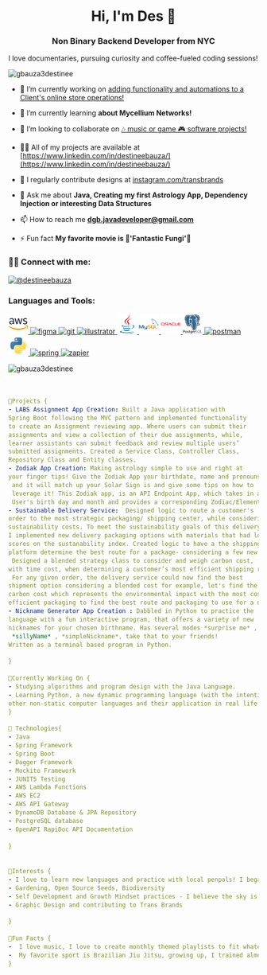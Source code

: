 
  
  
<h1 align="center"> Hi, I'm Des 💫 </h1>
<h3 align="center">Non Binary Backend Developer from NYC</h3>

I love documentaries, pursuing curiosity and coffee-fueled coding sessions!


<p align="left"> <img src="https://komarev.com/ghpvc/?username=gbauza3destinee&label=Profile%20views&color=0e75b6&style=flat" alt="gbauza3destinee" /> </p>


- 🔭 I’m currently working on [adding functionality and automations to a Client's online store operations!](https://www.facebook.com/Lareinaslashess/)

- 🌱 I’m currently learning **about Mycellium Networks!**

- 👯 I’m looking to collaborate on [🎶 music or game 🎮 software projects!](https://calendly.com/desgbauza)

- 👨‍💻 All of my projects are available at [https://www.linkedin.com/in/destineebauza/](https://www.linkedin.com/in/destineebauza/)

- 📝 I regularly contribute designs at [instagram.com/transbrands](instagram.com/transbrands)

- 💬 Ask me about **Java, Creating my first Astrology App, Dependency Injection or interesting Data Structures**

- 📫 How to reach me **dgb.javadeveloper@gmail.com**

- ⚡ Fun fact **My favorite movie is 🍄'Fantastic Fungi'🍄**

<h3 align="left"> 🫶🏽 Connect with me:</h3>
<p align="left">
<a href="https://linkedin.com/in/@destineebauza" target="blank"><img align="center" src="https://raw.githubusercontent.com/rahuldkjain/github-profile-readme-generator/master/src/images/icons/Social/linked-in-alt.svg" alt="@destineebauza" height="30" width="40" /></a>

</p>

<h3 align="left">Languages and Tools:</h3>
<p align="left"> <a href="https://aws.amazon.com" target="_blank" rel="noreferrer"> <img src="https://raw.githubusercontent.com/devicons/devicon/master/icons/amazonwebservices/amazonwebservices-original-wordmark.svg" alt="aws" width="40" height="40"/> </a> <a href="https://www.figma.com/" target="_blank" rel="noreferrer"> <img src="https://www.vectorlogo.zone/logos/figma/figma-icon.svg" alt="figma" width="40" height="40"/> </a> <a href="https://git-scm.com/" target="_blank" rel="noreferrer"> <img src="https://www.vectorlogo.zone/logos/git-scm/git-scm-icon.svg" alt="git" width="40" height="40"/> </a> <a href="https://www.adobe.com/in/products/illustrator.html" target="_blank" rel="noreferrer"> <img src="https://www.vectorlogo.zone/logos/adobe_illustrator/adobe_illustrator-icon.svg" alt="illustrator" width="40" height="40"/> </a> <a href="https://www.java.com" target="_blank" rel="noreferrer"> <img src="https://raw.githubusercontent.com/devicons/devicon/master/icons/java/java-original.svg" alt="java" width="40" height="40"/> </a> <a href="https://www.mysql.com/" target="_blank" rel="noreferrer"> <img src="https://raw.githubusercontent.com/devicons/devicon/master/icons/mysql/mysql-original-wordmark.svg" alt="mysql" width="40" height="40"/> </a> <a href="https://www.oracle.com/" target="_blank" rel="noreferrer"> <img src="https://raw.githubusercontent.com/devicons/devicon/master/icons/oracle/oracle-original.svg" alt="oracle" width="40" height="40"/> </a> <a href="https://www.postgresql.org" target="_blank" rel="noreferrer"> <img src="https://raw.githubusercontent.com/devicons/devicon/master/icons/postgresql/postgresql-original-wordmark.svg" alt="postgresql" width="40" height="40"/> </a> <a href="https://postman.com" target="_blank" rel="noreferrer"> <img src="https://www.vectorlogo.zone/logos/getpostman/getpostman-icon.svg" alt="postman" width="40" height="40"/> </a> <a href="https://www.python.org" target="_blank" rel="noreferrer"> <img src="https://raw.githubusercontent.com/devicons/devicon/master/icons/python/python-original.svg" alt="python" width="40" height="40"/> </a> <a href="https://spring.io/" target="_blank" rel="noreferrer"> <img src="https://www.vectorlogo.zone/logos/springio/springio-icon.svg" alt="spring" width="40" height="40"/> </a> <a href="https://zapier.com" target="_blank" rel="noreferrer"> <img src="https://www.vectorlogo.zone/logos/zapier/zapier-icon.svg" alt="zapier" width="40" height="40"/> </a> </p>

<p><img align="center" src="https://github-readme-stats.vercel.app/api/top-langs?username=gbauza3destinee&show_icons=true&locale=en&layout=compact" alt="gbauza3destinee" /></p>


```yaml


🌌Projects {
- LABS Assignment App Creation: Built a Java application with
Spring Boot following the MVC pattern and implemented functionality
to create an Assignment reviewing app. Where users can submit their
assignments and view a collection of their due assignments, while,
learner assistants can submit feedback and review multiple users’
submitted assignments. Created a Service Class, Controller Class,
Repository Class and Entity classes.
- Zodiak App Creation: Making astrology simple to use and right at
your finger tips! Give the Zodiak App your birthdate, name and pronouns
 and it will match up your Solar Sign is and give some tips on how to
 leverage it! This Zodiak app, is an API Endpoint App, which takes in a
 User's birth day and month and provides a corresponding Zodiac/Elemental Sign and description.
- Sustainable Delivery Service:  Designed logic to route a customer's
order to the most strategic packaging/ shipping center, while considering
sustainability costs. To meet the sustainability goals of this delivery company,
I implemented new delivery packaging options with materials that had lower
scores on the sustanability index. Created logic to have a the shipping
platform determine the best route for a package- considering a few new factors.
 Designed a blended strategy class to consider and weigh carbon cost,
with time cost, when determining a customer’s most efficient shipping route.
 For any given order, the delivery service could now find the best
shipment option considering a blended cost for example, let's find the
carbon cost which represents the environmental impact with the most cost
efficient packaging to find the best route and packaging to use for a new order. 
- Nickname Generator App Creation : Dabbled in Python to practice the
language with a fun interactive program, that offers a variety of new
nicknames for your chosen birthname. Has several modes *surprise me* ,
 *sillyName* , *simpleNickname*, take that to your friends!
Written as a terminal based program in Python. 

}

🔭Currently Working On {
- Studying algorithms and program design with the Java Language.
- Learning Python, a new dynamic programming language (with the intention of widening my understanding of
other non-static computer languages and their application in real life!)
}

🌱 Technologies{
- Java  
- Spring Framework
- Spring Boot
- Dagger Framework 
- Mockito Framework
- JUNIT5 Testing
- AWS Lambda Functions
- AWS EC2
- AWS API Gateway
- DynamoDB Database & JPA Repository
- PostgreSQL database 
- OpenAPI RapiDoc API Documentation

}


🌈Interests {
- I love to learn new languages and practice with local penpals! I began doing this in High School with French.
- Gardening, Open Source Seeds, Biodiversity
- Self Development and Growth Mindset practices - I believe the sky is the limit!
- Graphic Design and contributing to Trans Brands 

}

💬Fun Facts {
-  I love music, I love to create monthly themed playlists to fit whatever musical season I am in.
-  My favorite sport is Brazilian Jiu Jitsu, growing up, I trained almost everyday with Renzo Gracie's team. 
}


```

<!--
**gbauza3destinee/gbauza3destinee** is a ✨ _special_ ✨ repository because its `README.md` (this file) appears on your GitHub profile.

- 📫 How to reach me: ...

-->

